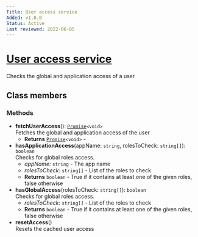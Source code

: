 ```yaml
---
Title: User access service
Added: v1.0.0
Status: Active
Last reviewed: 2022-06-05
---
```


# [User access service](../../../lib/core/src/lib/auth/services/user-access.service.ts "Defined in user-access.service.ts")

Checks the global and application access of a user

## Class members

### Methods

-   **fetchUserAccess**(): [`Promise`](https://developer.mozilla.org/en-US/docs/Web/JavaScript/Guide/Using_promises)`<void>`<br/>
      Fetches the global and application access of the user
    -   **Returns** [`Promise`](https://developer.mozilla.org/en-US/docs/Web/JavaScript/Guide/Using_promises)`<void>` - 
-   **hasApplicationAccess**(appName: `string`, rolesToCheck: `string[]`): `boolean`<br/>
    Checks for global roles access.
    -   _appName:_ `string`  - The app name
    -   _rolesToCheck:_ `string[]`  - List of the roles to check
    -   **Returns** `boolean` - True if it contains at least one of the given roles, false otherwise
-   **hasGlobalAccess**(rolesToCheck: `string[]`): `boolean`<br/>
    Checks for global roles access.
    -   _rolesToCheck:_ `string[]`  - List of the roles to check
    -   **Returns** `boolean` - True if it contains at least one of the given roles, false otherwise
-   **resetAccess**()<br/>
    Resets the cached user access
